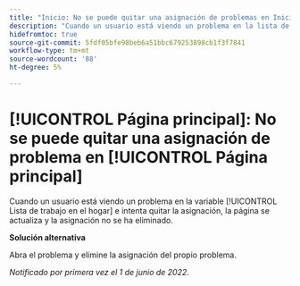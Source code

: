 ```yaml
---
title: "Inicio: No se puede quitar una asignación de problemas en Inicio"
description: "Cuando un usuario está viendo un problema en la lista de trabajo principal y trata de quitar la asignación, la página se actualiza y la asignación no se ha eliminado."
hidefromtoc: true
source-git-commit: 5fdf05bfe98beb6a51bbc679253898cb1f3f7841
workflow-type: tm+mt
source-wordcount: '88'
ht-degree: 5%

---
```



# [!UICONTROL Página principal]: No se puede quitar una asignación de problema en [!UICONTROL Página principal]

Cuando un usuario está viendo un problema en la variable [!UICONTROL Lista de trabajo en el hogar] e intenta quitar la asignación, la página se actualiza y la asignación no se ha eliminado.

**Solución alternativa**

Abra el problema y elimine la asignación del propio problema.

_Notificado por primera vez el 1 de junio de 2022._

